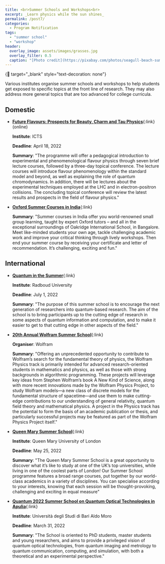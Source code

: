 ```yaml
---
title: <br>Summer Schools and Workshops<br>
excerpt: _Learn physics while the sun shines_
permalink: /post7/
categories:
  - Program Notification
tags:
  - "summer school"
  - "workshop"
header:
  overlay_image: assets/images/grasses.jpg
  overlay_filter: 0.5
  caption: "[Photo credit](https://pixabay.com/photos/seagull-beach-summer-sea-sand-3232350/)"
---
```


{:link: target="_blank" style="text-decoration: none"}

Various institutes organise summer schools and workshops to help students get exposed to specific topics at the front line of research. They may also address more general topics that are too advanced for college curricula.

## Domestic

- [**Future Flavours: Prospects for Beauty, Charm and Tau Physics**](https://www.icts.res.in/program/ff2022){:link} (online)
 
  **Institute**: ICTS

  **Deadline**: April 18, 2022

  **Summary**: "The programme will offer a pedagogical introduction to experimental and phenomenological flavour physics through seven brief lecture courses, followed by a three-day topical conference. The lecture courses will introduce flavour phenomenology within the standard model and beyond, as well as explaining the role of quantum chromodynamics. In addition, there will be lectures about the experimental techniques employed at the LHC and in electron-positron collisions. The concluding topical conference will review the latest results and prospects in the field of flavour physics."

- [**Oxford Summer Courses in India**](https://oxfordsummercourses.com/india/){:link}
 
  **Summary**: "Summer courses in India offer you world-renowned small group learning, taught by expert Oxford tutors – and all in the exceptional surroundings of Oakridge International School, in Bangalore. Meet like-minded students your own age, tackle challenging academic work and improve your critical thinking through lively workshops. Then end your summer course by receiving your certificate and letter of recommendation. It’s challenging, exciting and fun."

## International

- [**Quantum in the Summer**](https://www.ru.nl/radboudsummerschool/courses/2022/quantum-summer-introduction-theory-practice/){:link}
 
  **Institute**: Radboud University

  **Deadline**: July 1, 2022

  **Summary**: "The purpose of this summer school is to encourage the next generation of researchers into quantum-based research. The aim of the school is to bring participants up to the cutting edge of research in some aspects of quantum information and computation, and to make it easier to get to that cutting edge in other aspects of the field."

- [**20th Annual Wolfram Summer School**](https://education.wolfram.com/summer-school/programs/physics/){:link}
 
  **Organiser**: Wolfram

  **Summary**: "Offering an unprecedented opportunity to contribute to Wolfram’s search for the fundamental theory of physics, the Wolfram Physics track is primarily intended for advanced research-oriented students in mathematics and physics, as well as those with strong backgrounds in algorithmic programming. These projects will leverage key ideas from Stephen Wolfram’s book A New Kind of Science, along with more recent innovations made by the Wolfram Physics Project, to study Wolfram models—a new class of discrete models for the fundamental structure of spacetime—and use them to make cutting-edge contributions to our understanding of general relativity, quantum field theory and mathematical physics. A project in the Physics track has the potential to form the basis of an academic publication or thesis, and particularly successful projects may be featured as part of the Wolfram Physics Project itself."

- [**Queen Mary Summer School**](https://www.qmul.ac.uk/summer-school/){:link}
 
  **Institute**: Queen Mary University of London

  **Deadline**: May 25, 2022

  **Summary**: "The Queen Mary Summer School is a great opportunity to discover what it’s like to study at one of the UK’s top universities, while living in one of the coolest parts of London! Our Summer School programme features a broad range courses, put together by our world-class academics in a variety of disciplines. You can specialise according to your interests, knowing that each session will be thought-provoking, challenging and exciting in equal measure"

- [**Quantum 2022 Summer School on Quantum Optical Technologies in Apulia**](https://agenda.infn.it/event/21449/){:link}
 
  **Institute**: Università degli Studi di Bari Aldo Moro

  **Deadline**: March 31, 2022

  **Summary**: "The School is oriented to PhD students, master students and young researchers, and aims to provide a privileged vision of quantum optical technologies, from quantum imaging and metrology to quantum communication, computing, and simulation, with both a theoretical and an experimental perspective."
